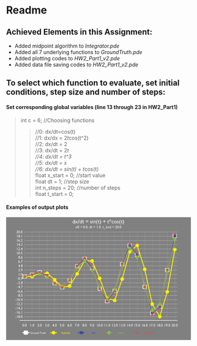 # Readme #
## Achieved Elements in this Assignment:  
* Added midpoint algorithm to _Integrator.pde_  
* Added all 7 underlying functions to _GroundTruth.pde_  
* Added plotting codes to _HW2_Part1_v2.pde_  
* Added data file saving codes to _HW2_Part1_v2.pde_   
 

## To select which function to evaluate, set initial conditions, step size and number of steps:
#### Set corresponding global variables (line 13 through 23 in HW2_Part1)
>int c = 6; //Choosing functions  
>> //0: dx/dt=cos(t)  
>> //1: dx/dx = 2*t*cos(t^2)  
>> //2: dx/dt = 2  
>> //3: dx/dt = 2*t  
>> //4: dx/dt = t^3  
>> //5: dx/dt = x  
>> //6: dx/dt = sin(t) + t*cos(t)   
>float x_start = 0; //start value  
>float dt = 1; //step size  
>int n_steps = 20; //number of steps  
>float t_start = 0; 
  
#### Examples of output plots  
![alt text](https://github.com/CyberHolmes/CSCI5611/blob/master/HW2_Part1/outputData%26Plots/plot_6_x_0.0_dt_1.0_steps_20_1593218849.jpg)  
